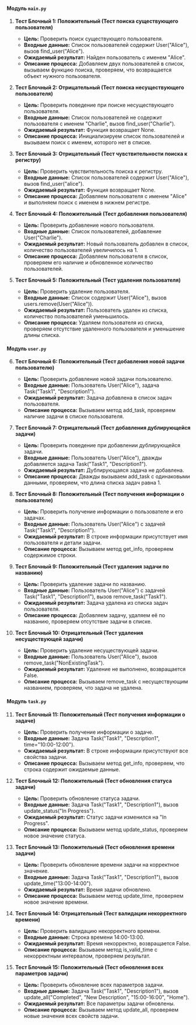 #### **Модуль `main.py`**

1. **Тест Блочный 1: Положительный (Тест поиска существующего пользователя)**  
   - **Цель:** Проверить поиск существующего пользователя.  
   - **Входные данные:** Список пользователей содержит User("Alice"), вызов find_user("Alice").  
   - **Ожидаемый результат:** Найден пользователь с именем "Alice".  
   - **Описание процесса:** Добавляем двух пользователей в список, вызываем функцию поиска, проверяем, что возвращается объект нужного пользователя.

2. **Тест Блочный 2: Отрицательный (Тест поиска несуществующего пользователя)**  
   - **Цель:** Проверить поведение при поиске несуществующего пользователя.  
   - **Входные данные:** Список пользователей не содержит пользователя с именем "Charlie", вызов find_user("Charlie").  
   - **Ожидаемый результат:** Функция возвращает None.  
   - **Описание процесса:** Инициализируем список пользователей и вызываем поиск с именем, которого нет в списке.

3. **Тест Блочный 3: Отрицательный (Тест чувствительности поиска к регистру)**  
   - **Цель:** Проверить чувствительность поиска к регистру.  
   - **Входные данные:** Список пользователей содержит User("Alice"), вызов find_user("alice").  
   - **Ожидаемый результат:** Функция возвращает None.  
   - **Описание процесса:** Добавляем пользователя с именем "Alice" и выполняем поиск с именем в нижнем регистре.

4. **Тест Блочный 4: Положительный (Тест добавления пользователя)**  
   - **Цель:** Проверить добавление нового пользователя.  
   - **Входные данные:** Список пользователей, добавление User("Charlie").  
   - **Ожидаемый результат:** Новый пользователь добавлен в список, количество пользователей увеличилось на 1.  
   - **Описание процесса:** Добавляем пользователя в список, проверяем его наличие и обновленное количество пользователей.

5. **Тест Блочный 5: Положительный (Тест удаления пользователя)**  
   - **Цель:** Проверить удаление пользователя.  
   - **Входные данные:** Список содержит User("Alice"), вызов users.remove(User("Alice")).  
   - **Ожидаемый результат:** Пользователь удален из списка, количество пользователей уменьшилось.  
   - **Описание процесса:** Удаляем пользователя из списка, проверяем отсутствие удаленного пользователя и уменьшение длины списка.

#### **Модуль `user.py`**

6. **Тест Блочный 6: Положительный (Тест добавления новой задачи пользователю)**  
   - **Цель:** Проверить добавление новой задачи пользователю.  
   - **Входные данные:** Пользователь User("Alice"), задача Task("Task1", "Description1").  
   - **Ожидаемый результат:** Задача добавлена в список задач пользователя.  
   - **Описание процесса:** Вызываем метод add_task, проверяем наличие задачи в списке пользователя.

7. **Тест Блочный 7: Отрицательный (Тест добавления дублирующейся задачи)**  
   - **Цель:** Проверить поведение при добавлении дублирующейся задачи.  
   - **Входные данные:** Пользователь User("Alice"), дважды добавляется задача Task("Task1", "Description1").  
   - **Ожидаемый результат:** Дублирующаяся задача не добавлена.  
   - **Описание процесса:** Дважды вызываем add_task с одинаковыми данными, проверяем, что длина списка задач равна 1.

8. **Тест Блочный 8: Положительный (Тест получения информации о пользователе)**  
   - **Цель:** Проверить получение информации о пользователе и его задачах.  
   - **Входные данные:** Пользователь User("Alice") с задачей Task("Task1", "Description1").  
   - **Ожидаемый результат:** В строке информации присутствует имя пользователя и детали задачи.  
   - **Описание процесса:** Вызываем метод get_info, проверяем содержимое строки.

9. **Тест Блочный 9: Положительный (Тест удаления задачи по названию)**  
   - **Цель:** Проверить удаление задачи по названию.  
   - **Входные данные:** Пользователь User("Alice") с задачей Task("Task1", "Description1"), вызов remove_task("Task1").  
   - **Ожидаемый результат:** Задача удалена из списка задач пользователя.  
   - **Описание процесса:** Добавляем задачу, удаляем её по названию, проверяем отсутствие задачи в списке.

10. **Тест Блочный 10: Отрицательный (Тест удаления несуществующей задачи)**  
    - **Цель:** Проверить удаление несуществующей задачи.  
    - **Входные данные:** Пользователь User("Alice"), вызов remove_task("NonExistingTask").  
    - **Ожидаемый результат:** Удаление не выполнено, возвращается False.  
    - **Описание процесса:** Вызываем remove_task с несуществующим названием, проверяем, что задача не удалена.

#### **Модуль `task.py`**

11. **Тест Блочный 11: Положительный (Тест получения информации о задаче)**  
    - **Цель:** Проверить получение информации о задаче.  
    - **Входные данные:** Задача Task("Task1", "Description1", time="10:00-12:00").  
    - **Ожидаемый результат:** В строке информации присутствуют все свойства задачи.  
    - **Описание процесса:** Вызываем метод get_info, проверяем, что строка содержит ожидаемые данные.

12. **Тест Блочный 12: Положительный (Тест обновления статуса задачи)**  
    - **Цель:** Проверить обновление статуса задачи.  
    - **Входные данные:** Задача Task("Task1", "Description1"), вызов update_status("In Progress").  
    - **Ожидаемый результат:** Статус задачи изменился на "In Progress".  
    - **Описание процесса:** Вызываем метод update_status, проверяем новое значение статуса.

13. **Тест Блочный 13: Положительный (Тест обновления времени задачи)**  
    - **Цель:** Проверить обновление времени задачи на корректное значение.  
    - **Входные данные:** Задача Task("Task1", "Description1"), вызов update_time("13:00-14:00").  
    - **Ожидаемый результат:** Время задачи обновлено.  
    - **Описание процесса:** Вызываем метод update_time, проверяем новое значение времени.

14. **Тест Блочный 14: Отрицательный (Тест валидации некорректного времени)**  
    - **Цель:** Проверить валидацию некорректного времени.  
    - **Входные данные:** Строка времени 14:00-13:00.  
    - **Ожидаемый результат:** Время некорректно, возвращается False.  
    - **Описание процесса:** Вызываем метод is_valid_time с некорректным интервалом, проверяем результат.

15. **Тест Блочный 15: Положительный (Тест обновления всех параметров задачи)**  
    - **Цель:** Проверить обновление всех параметров задачи.  
    - **Входные данные:** Задача Task("Task1", "Description1"), вызов update_all("Completed", "New Description", "15:00-16:00", "Home").  
    - **Ожидаемый результат:** Все параметры задачи обновлены.  
    - **Описание процесса:** Вызываем метод update_all, проверяем новые значения всех свойств задачи.
